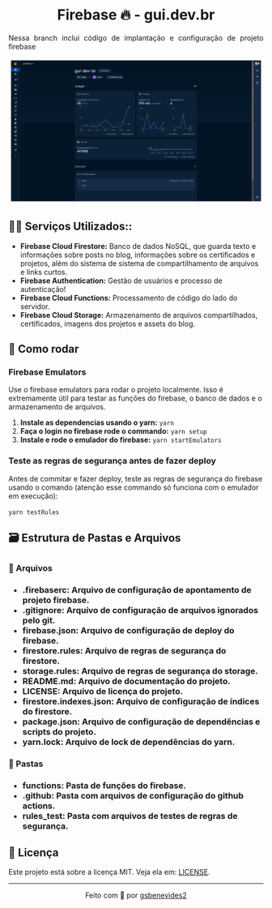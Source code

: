 <h1 align="center">
  Firebase 🔥 - gui.dev.br
</h1>
<p align="justify" >Nessa branch inclui código de implantação e configuração de projeto firebase</p>

<p align="center">
<img src=".github/firebase.png">
</p>

<h2>👨‍💻 Serviços Utilizados::</h2>
<ul>
<li><b>Firebase Cloud Firestore:</b> Banco de dados NoSQL, que guarda texto e informações sobre posts no blog, informações sobre os certificados e projetos, além do sistema de sistema de compartilhamento de arquivos e links curtos.</li>
<li><b>Firebase Authentication:</b> Gestão de usuários e processo de autenticação!</li>
<li><b>Firebase Cloud Functions:</b> Processamento de código do lado do servidor.</li>
<li><b>Firebase Cloud Storage:</b> Armazenamento de arquivos compartilhados, certificados, imagens dos projetos e assets do blog.</li>
</ul>

<h2>🏃 Como rodar</h2>
<h3>Firebase Emulators</h3>
<p>Use o firebase emulators para rodar o projeto localmente. Isso é extremamente útil para testar as funções do firebase, o banco de dados e o armazenamento de arquivos.</p>
<ol>
<li><b>Instale as dependencias usando o yarn:</b> <code>yarn</code></li>
<li><b>Faça o login no firebase rode o commando:</b> <code>yarn setup</code></li>
<li><b>Instale e rode o emulador do firebase:</b> <code>yarn startEmulators</code></li>
</ol>
<h3>Teste as regras de segurança antes de fazer deploy</h3>
<p>Antes de commitar e fazer deploy, teste as regras de segurança do firebase usando o comando (atenção esse commando só funciona com o emulador em execução):</p>
<code>yarn testRules</code>

<h2> 🗃️  Estrutura de Pastas e Arquivos <h2>
<h3> 📄 Arquivos <h3>
<ul>
<li><b>.firebaserc:</b> Arquivo de configuração de apontamento de projeto firebase.</li>
<li><b>.gitignore:</b> Arquivo de configuração de arquivos ignorados pelo git.</li>
<li><b>firebase.json:</b> Arquivo de configuração de deploy do firebase.</li>
<li><b>firestore.rules:</b> Arquivo de regras de segurança do firestore.</li>
<li><b>storage.rules:</b> Arquivo de regras de segurança do storage.</li>
<li><b>README.md:</b> Arquivo de documentação do projeto.</li>
<li><b>LICENSE:</b> Arquivo de licença do projeto.</li>
<li><b>firestore.indexes.json:</b> Arquivo de configuração de índices do firestore.</li>
<li><b>package.json:</b> Arquivo de configuração de dependências e scripts do projeto.</li>
<li><b>yarn.lock:</b> Arquivo de lock de dependências do yarn.</li>
</ul>
<h3> 📁 Pastas <h3>
<ul>
<li><b>functions:</b> Pasta de funções do firebase.</li>
<li><b>.github:</b> Pasta com arquivos de configuração do github actions.</li>
<li><b>rules_test:</b> Pasta com arquivos de testes de regras de segurança.</li>
</ul>


<h2>📃 Licença</h2>
<p>Este projeto está sobre a licença MIT. Veja ela em: <a href="LICENSE">LICENSE</a>.</p>
<hr/>
<p align="center">Feito com 🤍 por <a href="https://gui.dev.br">gsbenevides2</a><b>
